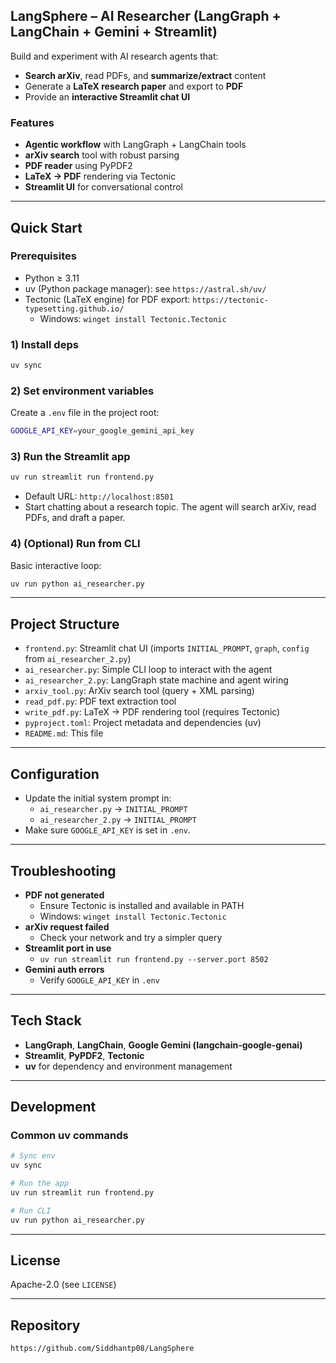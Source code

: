 ## LangSphere – AI Researcher (LangGraph + LangChain + Gemini + Streamlit)

Build and experiment with AI research agents that:
- **Search arXiv**, read PDFs, and **summarize/extract** content
- Generate a **LaTeX research paper** and export to **PDF**
- Provide an **interactive Streamlit chat UI**

### Features
- **Agentic workflow** with LangGraph + LangChain tools
- **arXiv search** tool with robust parsing
- **PDF reader** using PyPDF2
- **LaTeX → PDF** rendering via Tectonic
- **Streamlit UI** for conversational control

---

## Quick Start

### Prerequisites
- Python ≥ 3.11
- uv (Python package manager): see `https://astral.sh/uv/`
- Tectonic (LaTeX engine) for PDF export: `https://tectonic-typesetting.github.io/`
  - Windows: `winget install Tectonic.Tectonic`

### 1) Install deps
```bash
uv sync
```

### 2) Set environment variables
Create a `.env` file in the project root:
```bash
GOOGLE_API_KEY=your_google_gemini_api_key
```

### 3) Run the Streamlit app
```bash
uv run streamlit run frontend.py
```

- Default URL: `http://localhost:8501`
- Start chatting about a research topic. The agent will search arXiv, read PDFs, and draft a paper.

### 4) (Optional) Run from CLI
Basic interactive loop:
```bash
uv run python ai_researcher.py
```

---

## Project Structure

- `frontend.py`: Streamlit chat UI (imports `INITIAL_PROMPT`, `graph`, `config` from `ai_researcher_2.py`)
- `ai_researcher.py`: Simple CLI loop to interact with the agent
- `ai_researcher_2.py`: LangGraph state machine and agent wiring
- `arxiv_tool.py`: ArXiv search tool (query + XML parsing)
- `read_pdf.py`: PDF text extraction tool
- `write_pdf.py`: LaTeX → PDF rendering tool (requires Tectonic)
- `pyproject.toml`: Project metadata and dependencies (uv)
- `README.md`: This file

---

## Configuration

- Update the initial system prompt in:
  - `ai_researcher.py` → `INITIAL_PROMPT`
  - `ai_researcher_2.py` → `INITIAL_PROMPT`
- Make sure `GOOGLE_API_KEY` is set in `.env`.

---

## Troubleshooting

- **PDF not generated**
  - Ensure Tectonic is installed and available in PATH
  - Windows: `winget install Tectonic.Tectonic`
- **arXiv request failed**
  - Check your network and try a simpler query
- **Streamlit port in use**
  - `uv run streamlit run frontend.py --server.port 8502`
- **Gemini auth errors**
  - Verify `GOOGLE_API_KEY` in `.env`

---

## Tech Stack

- **LangGraph**, **LangChain**, **Google Gemini (langchain-google-genai)**
- **Streamlit**, **PyPDF2**, **Tectonic**
- **uv** for dependency and environment management

---

## Development

### Common uv commands
```bash
# Sync env
uv sync

# Run the app
uv run streamlit run frontend.py

# Run CLI
uv run python ai_researcher.py
```

---

## License
Apache-2.0 (see `LICENSE`)

---

## Repository
`https://github.com/Siddhantp08/LangSphere`
```
